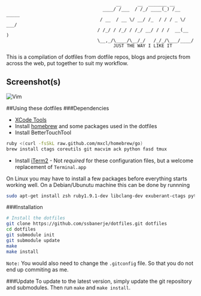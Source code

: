                                              __      __  _______ __
                                        ____/ /___  / /_/ ____(_) /__  _____
                                       / __  / __ \/ __/ /_  / / / _ \/ ___/
                                      / /_/ / /_/ / /_/ __/ / / /  __(__  )
                                      \__,_/\____/\__/_/   /_/_/\___/____/
                                            JUST THE WAY I LIKE IT


This is a compilation of dotfiles from dotfile repos, blogs and projects from across the web, put together to suit my workflow.

## Screenshot(s)
![Vim](https://raw.github.com/ssbanerje/dotfiles/master/vim_screenshot.png)


##Using these dotfiles
###Dependencies
* [XCode Tools](http://itunes.apple.com/us/app/xcode/id497799835?ls=1&mt=12#)
* Install [homebrew](https://github.com/mxcl/homebrew) and some packages used in the dotfiles
* Install BetterTouchTool

```bash
ruby <(curl -fsSkL raw.github.com/mxcl/homebrew/go)
brew install ctags coreutils git macvim ack python fasd tmux
```

* Install [iTerm2](http://www.iterm2.com/#/section/home) - Not _required_ for these configuration files, but a welcome replacement of `Terminal.app`


On Linux you may have to install a few packages before everything starts working well. On a Debian/Ubunutu machine this can be done by runnning
```bash
sudo apt-get install zsh ruby1.9.1-dev libclang-dev exuberant-ctags python-pip vim-nox vim-gnome rake tmux
```

###Installation

```bash
# Install the dotfiles
git clone https://github.com/ssbanerje/dotfiles.git dotfiles
cd dotfiles
git submodule init
git submodule update
make
make install
```

`Note:` You would also need to change the `.gitconfig` file. So that you do not end up commiting as me.

###Update
To update to the latest version, simply update the git repository and submodules. Then run `make` and `make install`.

